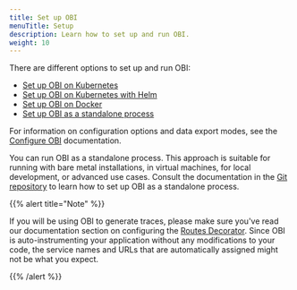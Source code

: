 ```yaml
---
title: Set up OBI
menuTitle: Setup
description: Learn how to set up and run OBI.
weight: 10
---
```


There are different options to set up and run OBI:

- [Set up OBI on Kubernetes](kubernetes/)
- [Set up OBI on Kubernetes with Helm](kubernetes-helm/)
- [Set up OBI on Docker](docker/)
- [Set up OBI as a standalone process](standalone/)

For information on configuration options and data export modes, see the
[Configure OBI](../configure/) documentation.

You can run OBI as a standalone process. This approach is suitable for running
with bare metal installations, in virtual machines, for local development, or
advanced use cases. Consult the documentation in the
[Git repository](https://github.com/grafana/beyla/blob/main/docs/sources/setup/standalone.md)
to learn how to set up OBI as a standalone process.

{{% alert title="Note" %}}

If you will be using OBI to generate traces, please make sure you've read our
documentation section on configuring the
[Routes Decorator](../configure/routes-decorator/). Since OBI is
auto-instrumenting your application without any modifications to your code, the
service names and URLs that are automatically assigned might not be what you
expect.

{{% /alert %}}
